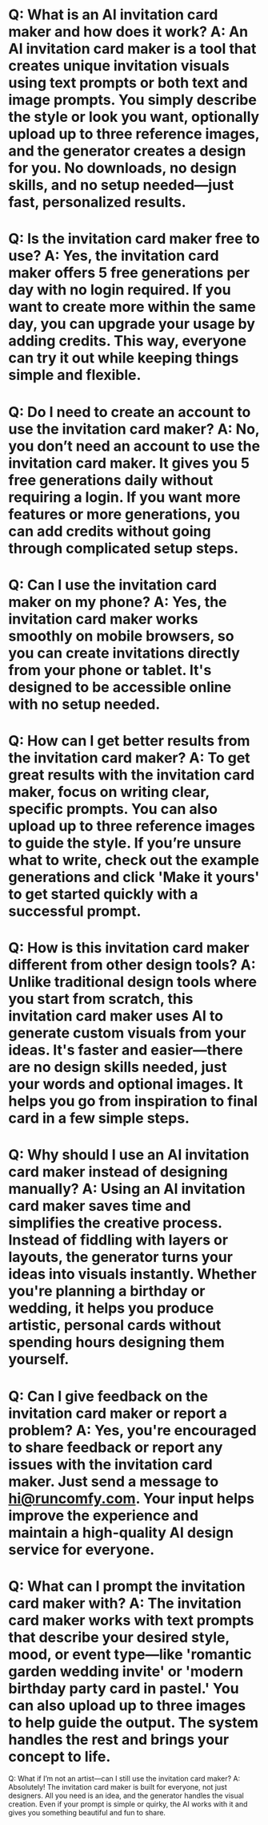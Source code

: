 Q:
What is an AI invitation card maker and how does it work?
A:
An AI invitation card maker is a tool that creates unique invitation visuals using text prompts or both text and image prompts. You simply describe the style or look you want, optionally upload up to three reference images, and the generator creates a design for you. No downloads, no design skills, and no setup needed—just fast, personalized results.
===
Q:
Is the invitation card maker free to use?
A:
Yes, the invitation card maker offers 5 free generations per day with no login required. If you want to create more within the same day, you can upgrade your usage by adding credits. This way, everyone can try it out while keeping things simple and flexible.
===
Q:
Do I need to create an account to use the invitation card maker?
A:
No, you don’t need an account to use the invitation card maker. It gives you 5 free generations daily without requiring a login. If you want more features or more generations, you can add credits without going through complicated setup steps.
===
Q:
Can I use the invitation card maker on my phone?
A:
Yes, the invitation card maker works smoothly on mobile browsers, so you can create invitations directly from your phone or tablet. It's designed to be accessible online with no setup needed. 
===
Q:
How can I get better results from the invitation card maker?
A:
To get great results with the invitation card maker, focus on writing clear, specific prompts. You can also upload up to three reference images to guide the style. If you’re unsure what to write, check out the example generations and click 'Make it yours' to get started quickly with a successful prompt.
===
Q:
How is this invitation card maker different from other design tools?
A:
Unlike traditional design tools where you start from scratch, this invitation card maker uses AI to generate custom visuals from your ideas. It's faster and easier—there are no design skills needed, just your words and optional images. It helps you go from inspiration to final card in a few simple steps.
===
Q:
Why should I use an AI invitation card maker instead of designing manually?
A:
Using an AI invitation card maker saves time and simplifies the creative process. Instead of fiddling with layers or layouts, the generator turns your ideas into visuals instantly. Whether you're planning a birthday or wedding, it helps you produce artistic, personal cards without spending hours designing them yourself.
===
Q:
Can I give feedback on the invitation card maker or report a problem?
A:
Yes, you're encouraged to share feedback or report any issues with the invitation card maker. Just send a message to hi@runcomfy.com. Your input helps improve the experience and maintain a high-quality AI design service for everyone.
===
Q:
What can I prompt the invitation card maker with?
A:
The invitation card maker works with text prompts that describe your desired style, mood, or event type—like 'romantic garden wedding invite' or 'modern birthday party card in pastel.' You can also upload up to three images to help guide the output. The system handles the rest and brings your concept to life.
===
Q:
What if I’m not an artist—can I still use the invitation card maker?
A:
Absolutely! The invitation card maker is built for everyone, not just designers. All you need is an idea, and the generator handles the visual creation. Even if your prompt is simple or quirky, the AI works with it and gives you something beautiful and fun to share.